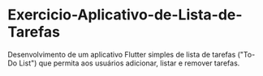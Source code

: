 # Exercicio-Aplicativo-de-Lista-de-Tarefas
Desenvolvimento de um aplicativo Flutter simples de lista de tarefas ("To-Do List") que permita aos usuários adicionar, listar e remover tarefas. 
